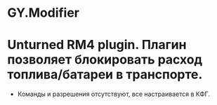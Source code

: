 # GY.Modifier

# Unturned RM4 plugin. Плагин позволяет блокировать расход топлива/батареи в транспорте.

* Команды и разрешения отсутствуют, все настраивается в КФГ.

